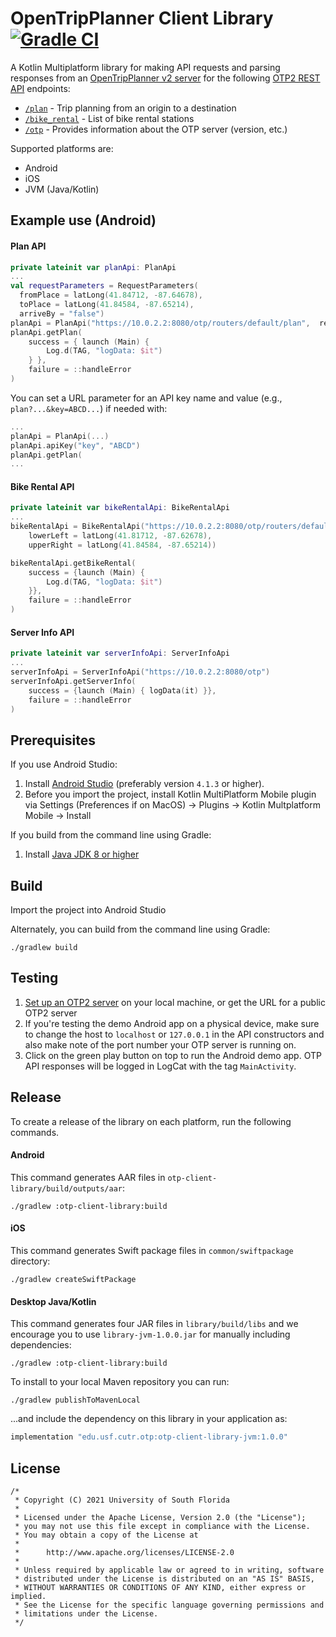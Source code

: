 # OpenTripPlanner Client Library [![Gradle CI](https://github.com/CUTR-at-USF/opentripplanner-client-library/actions/workflows/gradle.yml/badge.svg)](https://github.com/CUTR-at-USF/opentripplanner-client-library/actions/workflows/gradle.yml)

A Kotlin Multiplatform library for making API requests and parsing responses from an [OpenTripPlanner v2 server](http://www.opentripplanner.org/) for the following [OTP2 REST API](http://dev.opentripplanner.org/apidoc/2.0.0/index.html) endpoints:
* [`/plan`](http://dev.opentripplanner.org/apidoc/2.0.0/resource_PlannerResource.html) - Trip planning from an origin to a destination
* [`/bike_rental`](http://dev.opentripplanner.org/apidoc/2.0.0/resource_BikeRental.html) - List of bike rental stations
* [`/otp`](http://dev.opentripplanner.org/apidoc/2.0.0/resource_ServerInfo.html) - Provides information about the OTP server (version, etc.)

Supported platforms are:
* Android
* iOS
* JVM (Java/Kotlin)

## Example use (Android)

#### Plan API

```kotlin
private lateinit var planApi: PlanApi
...
val requestParameters = RequestParameters(
  fromPlace = latLong(41.84712, -87.64678),
  toPlace = latLong(41.84584, -87.65214),
  arriveBy = "false")
planApi = PlanApi("https://10.0.2.2:8080/otp/routers/default/plan",  requestParameters)
planApi.getPlan(
    success = { launch (Main) {
        Log.d(TAG, "logData: $it")
    } },
    failure = ::handleError
)
```

You can set a URL parameter for an API key name and value (e.g., `plan?...&key=ABCD...`) if needed with:

```kotlin
...
planApi = PlanApi(...)
planApi.apiKey("key", "ABCD")
planApi.getPlan(
...
```

#### Bike Rental API

```kotlin
private lateinit var bikeRentalApi: BikeRentalApi
...
bikeRentalApi = BikeRentalApi("https://10.0.2.2:8080/otp/routers/default/bike_rental",
    lowerLeft = latLong(41.81712, -87.62678),
    upperRight = latLong(41.84584, -87.65214))

bikeRentalApi.getBikeRental(
    success = {launch (Main) { 
        Log.d(TAG, "logData: $it") 
    }},
    failure = ::handleError
)
```

#### Server Info API

```kotlin
private lateinit var serverInfoApi: ServerInfoApi
...
serverInfoApi = ServerInfoApi("https://10.0.2.2:8080/otp")
serverInfoApi.getServerInfo(
    success = {launch (Main) { logData(it) }},
    failure = ::handleError
)
```

## Prerequisites

If you use Android Studio:
1) Install [Android Studio](https://developer.android.com/studio) (preferably version `4.1.3` or higher).
2) Before you import the project, install Kotlin MultiPlatform Mobile plugin via Settings (Preferences if on MacOS) -> Plugins -> Kotlin Multplatform Mobile -> Install

If you build from the command line using Gradle:
1) Install [Java JDK 8 or higher](https://www.oracle.com/java/technologies/javase-downloads.html)

## Build
Import the project into Android Studio

Alternately, you can build from the command line using Gradle:

`./gradlew build`

## Testing
1. [Set up an OTP2 server](http://docs.opentripplanner.org/en/latest/Basic-Tutorial/) on your local machine, or get the URL for a public OTP2 server
1. If you're testing the demo Android app on a physical device, make sure to change the host to `localhost` or `127.0.0.1` in the API constructors and also make note of the port number your OTP server is running on.
1. Click on the green play button on top to run the Android demo app. OTP API responses will be logged in LogCat with the tag `MainActivity`.

## Release
To create a release of the library on each platform, run the following commands.

#### Android

This command generates AAR files in `otp-client-library/build/outputs/aar`:

```
./gradlew :otp-client-library:build
```

#### iOS

This command generates Swift package files in `common/swiftpackage` directory:

``` 
./gradlew createSwiftPackage
```

#### Desktop Java/Kotlin

This command generates four JAR files in `library/build/libs` and we encourage you to use `library-jvm-1.0.0.jar` for manually including dependencies:

```
./gradlew :otp-client-library:build
```

To install to your local Maven repository you can run:

```
./gradlew publishToMavenLocal
```

...and include the dependency on this library in your application as:

```groovy
implementation "edu.usf.cutr.otp:otp-client-library-jvm:1.0.0"
```

## License
```
/*
 * Copyright (C) 2021 University of South Florida
 *
 * Licensed under the Apache License, Version 2.0 (the "License");
 * you may not use this file except in compliance with the License.
 * You may obtain a copy of the License at
 *
 *      http://www.apache.org/licenses/LICENSE-2.0
 *
 * Unless required by applicable law or agreed to in writing, software
 * distributed under the License is distributed on an "AS IS" BASIS,
 * WITHOUT WARRANTIES OR CONDITIONS OF ANY KIND, either express or implied.
 * See the License for the specific language governing permissions and
 * limitations under the License.
 */
```
